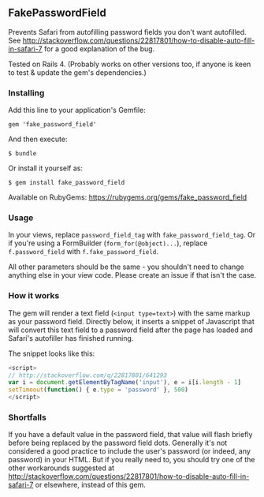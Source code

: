 ## FakePasswordField

Prevents Safari from autofilling password fields you don't want autofilled. See http://stackoverflow.com/questions/22817801/how-to-disable-auto-fill-in-safari-7 for a good explanation of the bug.

Tested on Rails 4. (Probably works on other versions too, if anyone is keen to test & update the gem's dependencies.)

### Installing

Add this line to your application's Gemfile:

    gem 'fake_password_field'

And then execute:

    $ bundle

Or install it yourself as:

    $ gem install fake_password_field

Available on RubyGems: https://rubygems.org/gems/fake_password_field

### Usage

In your views, replace `password_field_tag` with `fake_password_field_tag`. Or if you're using a FormBuilder (`form_for(@object)...`), replace `f.password_field` with `f.fake_password_field`.

All other parameters should be the same - you shouldn't need to change anything else in your view code. Please create an issue if that isn't the case.

### How it works

The gem will render a text field (`<input type=text>`) with the same markup as your password field. Directly below, it inserts a snippet of Javascript that will convert this text field to a password field after the page has loaded and Safari's autofiller has finished running.

The snippet looks like this:

````javascript
<script>
// http://stackoverflow.com/q/22817801/641293
var i = document.getElementByTagName('input'), e = i[i.length - 1]
setTimeout(function() { e.type = 'password' }, 500)
</script>
````

### Shortfalls

If you have a default value in the password field, that value will flash briefly before being replaced by the password field dots. Generally it's not considered a good practice to include the user's password (or indeed, any password) in your HTML. But if you really need to, you should try one of the other workarounds suggested at http://stackoverflow.com/questions/22817801/how-to-disable-auto-fill-in-safari-7 or elsewhere, instead of this gem.